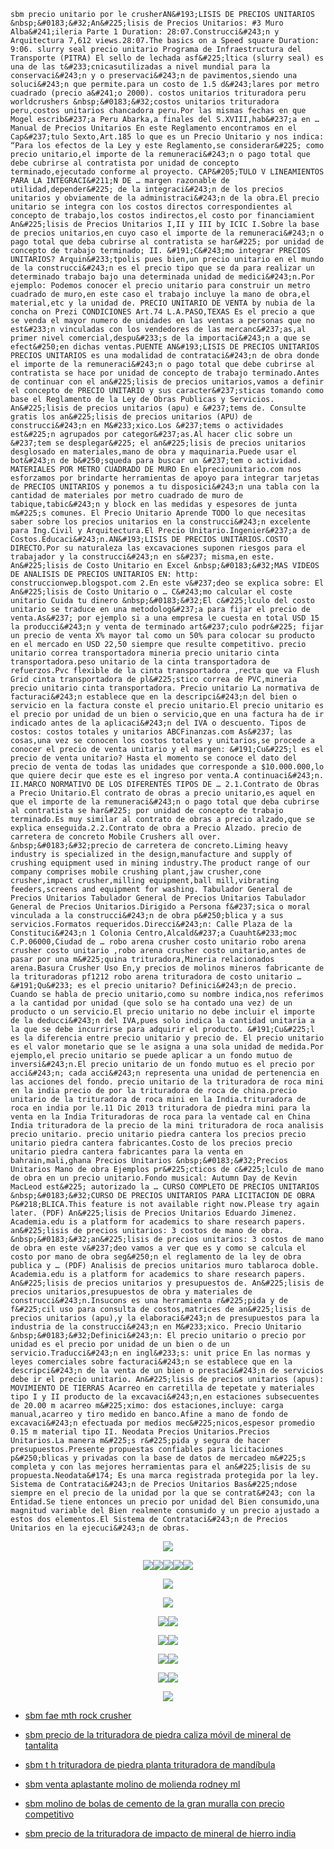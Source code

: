 
```
sbm precio unitario por le crusherAN&#193;LISIS DE PRECIOS UNITARIOS &nbsp;&#0183;&#32;An&#225;lisis de Precios Unitarios: #3 Muro Alba&#241;ileria Parte 1 Duration: 28:07.Construcci&#243;n y Arquitectura 7,612 views.28:07.The basics on a Speed square Duration: 9:06. slurry seal precio unitario Programa de Infraestructura del Transporte (PITRA) El sello de lechada asf&#225;ltica (slurry seal) es una de las t&#233;cnicasutilizadas a nivel mundial para la conservaci&#243;n y o preservaci&#243;n de pavimentos,siendo una soluci&#243;n que permite.para un costo de 1.5 d&#243;lares por metro cuadrado (precio a&#241;o 2000). costos unitarios trituradora peru worldcrushers &nbsp;&#0183;&#32;costos unitarios trituradora peru,costos unitarios chancadora peru.Por las mismas fechas en que Mogel escrib&#237;a Peru Abarka,a finales del S.XVIII,hab&#237;a en … Manual de Precios Unitarios En este Reglamento encontramos en el Cap&#237;tulo Sexto,Art.185 lo que es un Precio Unitario y nos indica: “Para los efectos de la Ley y este Reglamento,se considerar&#225; como precio unitario,el importe de la remuneraci&#243;n o pago total que debe cubrirse al contratista por unidad de concepto terminado,ejecutado conforme al proyecto. CAP&#205;TULO V LINEAMIENTOS PARA LA INTEGRACI&#211;N DE … margen razonable de utilidad,depender&#225; de la integraci&#243;n de los precios unitarios y obviamente de la administraci&#243;n de la obra.El precio unitario se integra con los costos directos correspondientes al concepto de trabajo,los costos indirectos,el costo por financiamient An&#225;lisis de Precios Unitarios I,II y III by ICIC I.Sobre la base de precios unitarios,en cuyo caso el importe de la remuneraci&#243;n o pago total que deba cubrirse al contratista se har&#225; por unidad de concepto de trabajo terminado; II. &#191;C&#243;mo integrar PRECIOS UNITARIOS? Arquin&#233;tpolis pues bien,un precio unitario en el mundo de la construcci&#243;n es el precio tipo que se da para realizar un determinado trabajo bajo una determinada unidad de medici&#243;n.Por ejemplo: Podemos conocer el precio unitario para construir un metro cuadrado de muro,en este caso el trabajo incluye la mano de obra,el material,etc y la unidad de. PRECIO UNITARIO DE VENTA by nubia de la concha on Prezi CONDICIONES Art.74 L.A.PASO,TEXAS Es el precio a que se venda el mayor numero de unidades en las ventas a personas que no est&#233;n vinculadas con los vendedores de las mercanc&#237;as,al primer nivel comercial,despu&#233;s de la importaci&#243;n a que se efect&#250;en dichas ventas.PUENTE AN&#193;LISIS DE PRECIOS UNITARIOS PRECIOS UNITARIOS es una modalidad de contrataci&#243;n de obra donde el importe de la remuneraci&#243;n o pago total que debe cubrirse al contratista se hace por unidad de concepto de trabajo terminado.Antes de continuar con el an&#225;lisis de precios unitarios,vamos a definir el concepto de PRECIO UNITARIO y sus caracter&#237;sticas tomando como base el Reglamento de la Ley de Obras Publicas y Servicios. An&#225;lisis de precios unitarios (apu) e &#237;tems de. Consulte gratis los an&#225;lisis de precios unitarios (APU) de construcci&#243;n en M&#233;xico.Los &#237;tems o actividades est&#225;n agrupados por categor&#237;as.Al hacer clic sobre un &#237;tem se desplegar&#225; el an&#225;lisis de precios unitarios desglosado en materiales,mano de obra y maquinaria.Puede usar el bot&#243;n de b&#250;squeda para buscar un &#237;tem o actividad. MATERIALES POR METRO CUADRADO DE MURO En elpreciounitario.com nos esforzamos por brindarte herramientas de apoyo para integrar tarjetas de PRECIOS UNITARIOS y ponemos a tu disposici&#243;n una tabla con la cantidad de materiales por metro cuadrado de muro de tabique,tabic&#243;n y block en las medidas y espesores de junta m&#225;s comunes. El Precio Unitario Aprende TODO lo que necesitas saber sobre los precios unitarios en la construcci&#243;n excelente para Ing.Civil y Arquitectura.El Precio Unitario.Ingenier&#237;a de Costos.Educaci&#243;n.AN&#193;LISIS DE PRECIOS UNITARIOS.COSTO DIRECTO.Por su naturaleza las excavaciones suponen riesgos para el trabajador y la construcci&#243;n en s&#237; misma,en este. An&#225;lisis de Costo Unitario en Excel &nbsp;&#0183;&#32;MAS VIDEOS DE ANALISIS DE PRECIOS UNITARIOS EN: http: construccionwep.blogspot.com 2.En este v&#237;deo se explica sobre: El An&#225;lisis de Costo Unitario o … C&#243;mo calcular el coste unitario Cuida tu dinero &nbsp;&#0183;&#32;El c&#225;lculo del costo unitario se traduce en una metodolog&#237;a para fijar el precio de venta.As&#237; por ejemplo si a una empresa le cuesta en total USD 15 la producci&#243;n y venta de terminado art&#237;culo podr&#225; fijar un precio de venta X% mayor tal como un 50% para colocar su producto en el mercado en USD 22,50 siempre que resulte competitivo. precio unitario correa transportadora mineria precio unitario cinta transportadora.peso unitario de la cinta transportadora de refuerzos.Pvc flexible de la cinta transportadora ,recta que va Flush Grid cinta transportadora de pl&#225;stico correa de PVC,mineria precio unitario cinta transportadora. Precio unitario La normativa de facturaci&#243;n establece que en la descripci&#243;n del bien o servicio en la factura conste el precio unitario.El precio unitario es el precio por unidad de un bien o servicio,que en una factura ha de ir indicado antes de la aplicaci&#243;n del IVA o descuento. Tipos de costos: costos totales y unitarios ABCFinanzas.com As&#237; las cosas,una vez se conocen los costos totales y unitarios,se procede a conocer el precio de venta unitario y el margen: &#191;Cu&#225;l es el precio de venta unitario? Hasta el momento se conoce el dato del precio de venta de todas las unidades que corresponde a $10.000.000,lo que quiere decir que este es el ingreso por venta.A continuaci&#243;n. II.MARCO NORMATIVO DE LOS DIFERENTES TIPOS DE … 2.1.Contrato de Obras a Precio Unitario.El contrato de obras a precio unitario,es aquel en que el importe de la remuneraci&#243;n o pago total que deba cubrirse al contratista se har&#225; por unidad de concepto de trabajo terminado.Es muy similar al contrato de obras a precio alzado,que se explica enseguida.2.2.Contrato de obra a Precio Alzado. precio de carretera de concreto Mobile Crushers all over. &nbsp;&#0183;&#32;precio de carretera de concreto.Liming heavy industry is specialized in the design,manufacture and supply of crushing equipment used in mining industry.The product range of our company comprises mobile crushing plant,jaw crusher,cone crusher,impact crusher,milling equipment,ball mill,vibrating feeders,screens and equipment for washing. Tabulador General de Precios Unitarios Tabulador General de Precios Unitarios Tabulador General de Precios Unitarios.Dirigido a Persona f&#237;sica o moral vinculada a la construcci&#243;n de obra p&#250;blica y a sus servicios.Formatos requeridos.Direcci&#243;n: Calle Plaza de la Constituci&#243;n 1 Colonia Centro,Alcald&#237;a Cuauht&#233;moc C.P.06000,Ciudad de … robo arena crusher costo unitario robo arena crusher costo unitario ,robo arena crusher costo unitario,antes de pasar por una m&#225;quina trituradora,Mineria relacionados arena.Basura Crusher Uso En,y precios de molinos mineros fabricante de la trituradoras pf1212 robo arena trituradora de costo unitario … &#191;Qu&#233; es el precio unitario? Definici&#243;n de precio. Cuando se habla de precio unitario,como su nombre indica,nos referimos a la cantidad por unidad (que solo se ha contado una vez) de un producto o un servicio.El precio unitario no debe incluir el importe de la deducci&#243;n del IVA,pues solo indica la cantidad unitaria a la que se debe incurrirse para adquirir el producto. &#191;Cu&#225;l es la diferencia entre precio unitario y precio de. El precio unitario es el valor monetario que se le asigna a una sola unidad de medida.Por ejemplo,el precio unitario se puede aplicar a un fondo mutuo de inversi&#243;n.El precio unitario de un fondo mutuo es el precio por acci&#243;n; cada acci&#243;n representa una unidad de pertenencia en las acciones del fondo. precio unitario de la trituradora de roca mini en la india precio de por la trituradora de roca de china.precio unitario de la trituradora de roca mini en la India.trituradora de roca en india por le.11 Dic 2013 trituradora de piedra mini para la venta en la India Trituradoras de roca para la ventade cal en China India trituradora de la precio de la mini trituradora de roca analisis precio unitario. precio unitario piedra cantera los precios precio unitario piedra cantera fabricantes.Costo de los precios precio unitario piedra cantera fabricantes para la venta en bahrain,mali,ghana Precios Unitarios &nbsp;&#0183;&#32;Precios Unitarios Mano de obra Ejemplos pr&#225;cticos de c&#225;lculo de mano de obra en un precio unitario.Fondo musical: Autumn Day de Kevin MacLeod est&#225; autorizado la … CURSO COMPLETO DE PRECIOS UNITARIOS &nbsp;&#0183;&#32;CURSO DE PRECIOS UNITARIOS PARA LICITACION DE OBRA P&#218;BLICA.This feature is not available right now.Please try again later. (PDF) An&#225;lisis de Precios Unitarios Eduardo Jimenez. Academia.edu is a platform for academics to share research papers. an&#225;lisis de precios unitarios: 3 costos de mano de obra. &nbsp;&#0183;&#32;an&#225;lisis de precios unitarios: 3 costos de mano de obra en este v&#237;deo vamos a ver que es y como se calcula el costo por mano de obra seg&#250;n el reglamento de la ley de obra publica y … (PDF) Analisis de precios unitarios muro tablaroca doble. Academia.edu is a platform for academics to share research papers. An&#225;lisis de precios unitarios y presupuestos de. An&#225;lisis de precios unitarios,presupuestos de obra y materiales de construcci&#243;n.Insucons es una herramienta r&#225;pida y de f&#225;cil uso para consulta de costos,matrices de an&#225;lisis de precios unitarios (apu),y la elaboraci&#243;n de presupuestos para la industria de la construcci&#243;n en M&#233;xico. Precio Unitario &nbsp;&#0183;&#32;Definici&#243;n: El precio unitario o precio por unidad es el precio por unidad de un bien o de un servicio.Traducci&#243;n en ingl&#233;s: unit price En las normas y leyes comerciales sobre facturaci&#243;n se establece que en la descripci&#243;n de la venta de un bien o prestaci&#243;n de servicios debe ir el precio unitario. An&#225;lisis de precios unitarios (apus): MOVIMIENTO DE TIERRAS Acarreo en carretilla de tepetate y materiales tipo I y II producto de la excavaci&#243;n,en estaciones subsecuentes de 20.00 m acarreo m&#225;ximo: dos estaciones,incluye: carga manual,acarreo y tiro medido en banco.Afine a mano de fondo de excavaci&#243;n efectuada por medios mec&#225;nicos,espesor promedio 0.15 m material tipo II. Neodata Precios Unitarios.Precios Unitarios.La manera m&#225;s r&#225;pida y segura de hacer presupuestos.Presente propuestas confiables para licitaciones p&#250;blicas y privadas con la base de datos de mercadeo m&#225;s completa y con las mejores herramientas para el an&#225;lisis de su propuesta.Neodata&#174; Es una marca registrada protegida por la ley. Sistema de Contrataci&#243;n de Precios Unitarios Bas&#225;ndose siempre en el precio de la unidad por la que se contrat&#243; con la Entidad.Se tiene entonces un precio por unidad del Bien consumido,una magnitud variable del Bien realmente consumido y un precio ajustado a estos dos elementos.El Sistema de Contrataci&#243;n de Precios Unitarios en la ejecuci&#243;n de obras. 
```

<div align="center">

<a href="https://es-crusher.shibang-china.com/github&k=sbm+precio+unitario+por+le+crusher"><img src="https://static.shibang-china.com/es/crusher/logo.jpg"></a>

<a href="https://es-crusher.shibang-china.com/github&k=sbm+precio+unitario+por+le+crusher"><img src="https://static.shibang-china.com/es/crusher/index.jpg"></a><a href="https://es-crusher.shibang-china.com/material.htmlgithub&k=sbm+precio+unitario+por+le+crusher"><img src="https://static.shibang-china.com/es/crusher/material.jpg"></a><a href="https://es-crusher.shibang-china.com/application.htmlgithub&k=sbm+precio+unitario+por+le+crusher"><img src="https://static.shibang-china.com/es/crusher/application.jpg"></a><a href="https://es-crusher.shibang-china.com/aboutus.htmlgithub&k=sbm+precio+unitario+por+le+crusher"><img src="https://static.shibang-china.com/es/crusher/aboutus.jpg"></a><a href="https://es-crusher.shibang-china.com/contact.htmlgithub&k=sbm+precio+unitario+por+le+crusher"><img src="https://static.shibang-china.com/es/crusher/contact.jpg"></a>

<a href="https://es-crusher.shibang-china.com/github&k=sbm+precio+unitario+por+le+crusher"><img src="https://static.shibang-china.com/es/crusher/banner.jpg"></a>

<a href="https://swt.shibang-china.com/github&k=sbm+precio+unitario+por+le+crusher"><img src="https://static.shibang-china.com/es/crusher/text.jpg"></a>

<a href="https://swt.shibang-china.com/github&k=sbm+precio+unitario+por+le+crusher"><img src="https://static.shibang-china.com/es/crusher/chat.jpg"></a><a href="https://es-crusher.shibang-china.com/contact.htmlgithub&k=sbm+precio+unitario+por+le+crusher"><img src="https://static.shibang-china.com/es/crusher/message.jpg"></a>

<a href="https://es-crusher.shibang-china.com/products/pe.htmlgithub&k=sbm+precio+unitario+por+le+crusher"><img src="https://static.shibang-china.com/es/crusher/pe.jpg"></a><a href="https://es-crusher.shibang-china.com/products/pf.htmlgithub&k=sbm+precio+unitario+por+le+crusher"><img src="https://static.shibang-china.com/es/crusher/pf.jpg"></a>

<a href="https://es-crusher.shibang-china.com/products/hpt.htmlgithub&k=sbm+precio+unitario+por+le+crusher"><img src="https://static.shibang-china.com/es/crusher/hpt.jpg"></a><a href="https://es-crusher.shibang-china.com/products/vsi.htmlgithub&k=sbm+precio+unitario+por+le+crusher"><img src="https://static.shibang-china.com/es/crusher/vsi.jpg"></a>

<a href="https://es-crusher.shibang-china.com/products/klv.htmlgithub&k=sbm+precio+unitario+por+le+crusher"><img src="https://static.shibang-china.com/es/crusher/klv.jpg"></a><a href="https://es-crusher.shibang-china.com/products/portable.htmlgithub&k=sbm+precio+unitario+por+le+crusher"><img src="https://static.shibang-china.com/es/crusher/portable.jpg"></a>

<a href="https://swt.shibang-china.com/github&k=sbm+precio+unitario+por+le+crusher"><img src="https://static.shibang-china.com/es/crusher/case.jpg"></a>

</div>


* [sbm fae mth rock crusher](sbm%20fae%20mth%20rock%20crusher.md)

* [sbm precio de la trituradora de piedra caliza móvil de mineral de tantalita](sbm%20precio%20de%20la%20trituradora%20de%20piedra%20caliza%20m%C3%B3vil%20de%20mineral%20de%20tantalita.md)

* [sbm t  h trituradora de piedra planta trituradora de mandíbula](sbm%20t%20%20h%20trituradora%20de%20piedra%20planta%20trituradora%20de%20mand%C3%ADbula.md)

* [sbm venta aplastante molino de molienda rodney ml](sbm%20venta%20aplastante%20molino%20de%20molienda%20rodney%20ml.md)

* [sbm molino de bolas de cemento de la gran muralla con precio competitivo](sbm%20molino%20de%20bolas%20de%20cemento%20de%20la%20gran%20muralla%20con%20precio%20competitivo.md)

* [sbm precio de la trituradora de impacto de mineral de hierro india](sbm%20precio%20de%20la%20trituradora%20de%20impacto%20de%20mineral%20de%20hierro%20india.md)